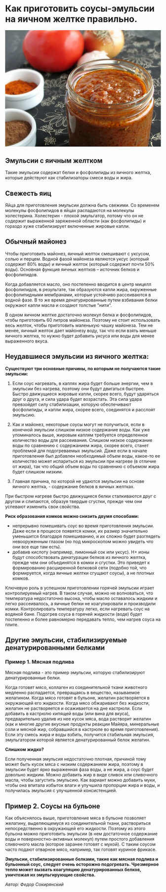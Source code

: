 # Как приготовить соусы-эмульсии на яичном желтке правильно.

![Как приготовить соусы-эмульсии на яичном желтке правильно](/images/Kulinar/Others/souce-emulsion.jpg 'Как приготовить соусы-эмульсии на яичном желтке правильно')

## Эмульсии с яичным желтком

Такие эмульсии содержат белки и фосфолипиды из яичного желтка, которые действуют как стабилизаторы смеси воды и жира.

## Свежесть яиц

Яйца для приготовления эмульсии должна быть свежими. Со временем молекулы фосфолипидов в яйцах распадаются на молекулы холестерина. Холестерин - плохой эмульгатор, потому что он не содержит выраженной заряженной области (как фосфолипиды) и гораздо хуже стабилизирует включенные жировые капли.

## Обычный майонез

Чтобы приготовить майонез, яичный желток смешивают с уксусом, солью и перцем. Водной фазой майонеза являются уксус (который содержит 80% воды) и яичный желток (который содержит почти 50% воды). Основная функция яичных желтков –  источник белков и фосфолипидов.

Когда добавляется масло, оно постепенно вводится в центр мицелл фосфолипидов, в результате, так образуются капли жира, окруженные фосфолипидными мембранами, которые устойчиво рассеиваются в водной фазе. В то же время денатурированные путем взбивания белки окружают капли масла и создают толстые "нити".

В одном яичном желтке достаточно молекул белка и фосфолипидов, чтобы приготовить 60 литров майонеза. Поэтому не стоит использовать весь желток, чтобы приготовить маленькую чашку майонеза. Тем не менее, яичный желток дает майонезу воду, так что если взять меньше яичного желтка, то нужно будет добавить уксуса или воды для менее выраженного вкуса.

## Неудавшиеся эмульсии из яичного желтка:

**Существуют три основные причины, по которым не получаются такие эмульсии:**

1. Если соус нагревать, в каплях жира будет больше энергии, чем в эмульсии без нагрева, поэтому они будут двигаться быстрее. Быстро движущиеся жировые капли, скорее всего, будут ударяться друг о друга, и сила удара будет возрастать. Эта сила удара превзойдет силу стабилизации, которую обеспечивают фосфолипиды, и капли жира, скорее всего, соединятся и расслоят эмульсию.

2. Как и майонез, некоторые соусы могут не получиться, если в конечной эмульсии слишком низкое содержание воды. Как уже упоминалось выше, жировым каплям требуется определенное количество воды для рассеивания. Слишком низкое содержание воды по сравнению с содержанием жира, скорее всего, станет проблемой для подогреваемых эмульсий. Даже если в начале приготовления был добавлен необходимый объем воды, какое-то ее количество может испариться из эмульсии при нагреве (в отличие от жира), так что общий объем воды по сравнению с объемом жира будет слишком низким.

3. Главная причина, по которой не удаются эмульсии на основе яичного желтка, - содержание белков в яичных желтках.

При быстром нагреве быстро движущиеся белки сталкиваются друг с другом и слипаются, образуя твердые сгустки, прежде чем они успевают изменить свои свойства.

**Риск образования комков можно снизить двумя способами:**

- непрерывно помешивать соус во время приготовления эмульсии. Даже если в процессе появятся комки, их размер значительно уменьшится благодаря помешиванию, и их сложно будет разглядеть  невооруженным глазом (но под микроскопом можно увидеть что они все еще там есть).
- добавив кислоту (например, лимонный сок или уксус). H+ ионы будут способствовать денатурации белков из яичного желтка, прежде чем они объединятся в комки и сгустки. Это приведет к формированию расширенной белковой сети (подобно той, что формируется, когда яичные желтки сгущают соусы), а не плотных комков.

Ключевую роль в успешном приготовлении горячей эмульсии играет контролируемый нагрев. В таком случае, можно не волноваться, что температура недостаточно высока, чтобы масло оставалось жидким и легко рассеивалось, а яичные белки не коагулировали и производили комки. Контролировать температуру легко, если нагревать соус на водяной бане. Подогрев соуса в горячей жидкости (воде) будет постепенно и более равномерно передавать тепло, чем нагрев соуса на плите.

## Другие эмульсии, стабилизируемые денатурированными белками

### Пример 1. Мясная подлива

Мясная подлива - это пример эмульсии, которую стабилизируют денатурированные белки.

Когда готовят мясо, коллаген из соединительной ткани животного медленно распадается, превращаясь в вещество, называемое желатином. Когда мясо готовят в бульоне, желатин растворяется в окружающей его жидкости. Когда мясо обжаривают без жидкости, желатин не растворяется и осаживается на дне кастрюли. Если добавить в кастрюлю кипящей воды (или вина для вкуса), предварительно удалив из нее кусок мяса, вода растворит желатин (как и многие другие вкусные продукты реакции Майяра, минеральные соли и мясной жир, собравшийся в кастрюле во время приготовления). Если эту смесь жира и воды взбить, получится стабильная эмульсия, эмульгатором которой является денатурированный белок желатин.

**Слишком жидко?**

Если полученная эмульсия недостаточно плотная, причиной тому может быть кусок мяса с низким содержанием жира, поэтому в эмульсии будет ярко выраженная фаза воды, а не жира, а соус будет довольно жидким. Можно добавить жир в виде сливок или сливочного масла, чтобы загустить эмульсию. Как вариант можно добавить муки, чтобы она впитала избыток влаги и улучшила пропорции жира и воды, и получилась эмульсия с улучшенной консистенцией.

## Пример 2. Соусы на бульоне

Как объяснялось выше, приготовление мяса в бульоне позволяет желатину, выделяющемуся из соединительной ткани, раствориться непосредственно в окружающей его жидкости. Поэтому из этого бульона можно приготовить эмульсии (в нем достаточное содержание воды и поверхностно-активных молекул) путем простого добавления сливочного масла (которое заранее готовят с мукой). С таким соусом часто подают отварное мясо, например, так готовят куриное фрикасе.

**Эмульсии, стабилизированные белками, такие как мясная подлива и бульонный соус, следует очень осторожно подогревать. Чрезмерное тепло может вызвать коагуляцию денатурированных белков, уничтожая их эмульгирующие свойства.**

_Автор: Федор Сокирянский_
